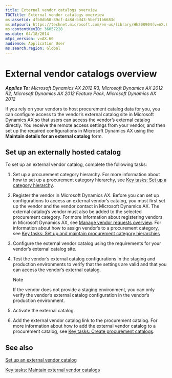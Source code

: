 ```yaml
---
title: External vendor catalogs overview
TOCTitle: External vendor catalogs overview
ms:assetid: 4fb0db50-89cf-4a8d-bd43-5bef11b6683c
ms:mtpsurl: https://technet.microsoft.com/en-us/library/Hh208904(v=AX.60)
ms:contentKeyID: 36057228
ms.date: 04/18/2014
mtps_version: v=AX.60
audience: Application User
ms.search.region: Global
---
```


# External vendor catalogs overview 


_**Applies To:** Microsoft Dynamics AX 2012 R3, Microsoft Dynamics AX 2012 R2, Microsoft Dynamics AX 2012 Feature Pack, Microsoft Dynamics AX 2012_

If you rely on your vendors to host procurement catalog data for you, you can configure access to the vendor’s external catalog site in Microsoft Dynamics AX so that users can access the vendor’s external catalog directly. You receive the remote access settings from your vendor, and then set up the required configurations in Microsoft Dynamics AX using the **Maintain details for an external catalog** form.

## Set up an externally hosted catalog

To set up an external vendor catalog, complete the following tasks:

1.  Set up a procurement category hierarchy. For more information about how to set up a procurement category hierarchy, see [Key tasks: Set up a category hierarchy](key-tasks-set-up-a-category-hierarchy.md).

2.  Register the vendor in Microsoft Dynamics AX. Before you can set up configurations to access an external vendor’s catalog, you must first set up the vendor and the vendor contact in Microsoft Dynamics AX. The external catalog’s vendor must also be added to the selected procurement category. For more information about registering vendors in Microsoft Dynamics AX, see [Manage vendor requests overview](manage-vendor-requests-overview.md). For information about how to assign vendor’s to a procurement category, see [Key tasks: Set up and maintain procurement category hierarchies](key-tasks-set-up-and-maintain-procurement-category-hierarchies.md)

3.  Configure the external vendor catalog using the requirements for your vendor’s external catalog site.

4.  Test the vendor’s external catalog configurations in the staging and production environments to verify that the settings are valid and that you can access the vendor’s external catalog.
    

    > [!NOTE]
    > <P>If the vendor does not provide a staging environment, you can only verify the vendor’s external catalog configuration in the vendor’s production environment.</P>



5.  Activate the external catalog.

6.  Add the external vendor catalog link to the procurement catalog. For more information about how to add the external vendor catalog to a procurement catalog, see [Key tasks: Create procurement catalogs](key-tasks-create-procurement-catalogs.md).

## See also

[Set up an external vendor catalog](set-up-an-external-vendor-catalog.md)

[Key tasks: Maintain external vendor catalogs](key-tasks-maintain-external-vendor-catalogs.md)

  


